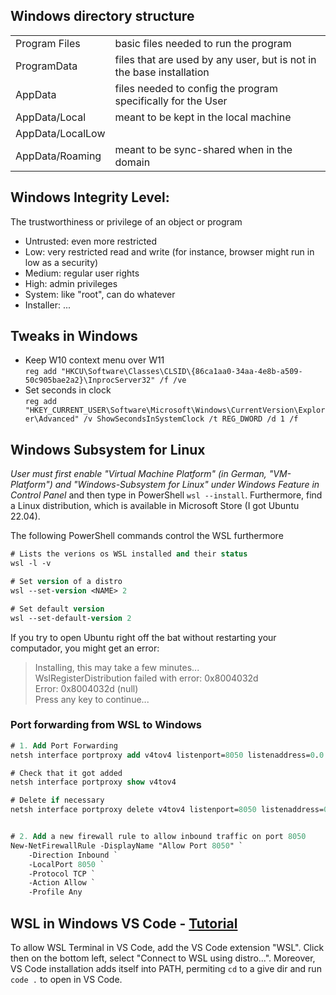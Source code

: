 ## Windows directory structure
|||
|---|---|
|Program Files | basic files needed to run the program|
|ProgramData | files that are used by any user, but is not in the base installation|
|AppData | files needed to config the program specifically for the User|
| AppData/Local | meant to be kept in the local machine|
| AppData/LocalLow |  |
| AppData/Roaming | meant to be sync-shared when in the domain |


## Windows Integrity Level: 
The trustworthiness or privilege of an object or program
- Untrusted: even more restricted
- Low: very restricted read and write (for instance, browser might run in low as a security)
- Medium: regular user rights
- High: admin privileges
- System: like "root", can do whatever
- Installer: ...


## Tweaks in Windows
- Keep W10 context menu over W11  
`reg add "HKCU\Software\Classes\CLSID\{86ca1aa0-34aa-4e8b-a509-50c905bae2a2}\InprocServer32" /f /ve`
- Set seconds in clock  
`reg add "HKEY_CURRENT_USER\Software\Microsoft\Windows\CurrentVersion\Explorer\Advanced" /v ShowSecondsInSystemClock /t REG_DWORD /d 1 /f`



## Windows Subsystem for Linux
_User must first enable "Virtual Machine Platform" (in German, "VM-Platform") and "Windows-Subsystem for Linux" under Windows Feature in Control Panel_ and then type in PowerShell `wsl --install`. Furthermore, find a Linux distribution, which is available in Microsoft Store (I got Ubuntu 22.04).

The following PowerShell commands control the WSL furthermore
```ps
# Lists the verions os WSL installed and their status
wsl -l -v

# Set version of a distro
wsl --set-version <NAME> 2

# Set default version
wsl --set-default-version 2
```

If you try to open Ubuntu right off the bat without restarting your computador, you might get an error:
> Installing, this may take a few minutes...  
> WslRegisterDistribution failed with error: 0x8004032d  
> Error: 0x8004032d (null)  
> Press any key to continue...

### Port forwarding from WSL to Windows
```ps
# 1. Add Port Forwarding
netsh interface portproxy add v4tov4 listenport=8050 listenaddress=0.0.0.0 connectport=8050 connectaddress=$($(wsl hostname -I).Trim());

# Check that it got added
netsh interface portproxy show v4tov4

# Delete if necessary
netsh interface portproxy delete v4tov4 listenport=8050 listenaddress=0.0.0.0


# 2. Add a new firewall rule to allow inbound traffic on port 8050
New-NetFirewallRule -DisplayName "Allow Port 8050" `
    -Direction Inbound `
    -LocalPort 8050 `
    -Protocol TCP `
    -Action Allow `
    -Profile Any
```

## WSL in Windows VS Code - [Tutorial](https://code.visualstudio.com/docs/remote/wsl-tutorial)
To allow WSL Terminal in VS Code, add the VS Code extension "WSL".
Click then on the bottom left, select "Connect to WSL using distro...".
Moreover, VS Code installation adds itself into PATH, permiting `cd` to a give 
dir and run `code .` to open in VS Code.